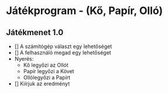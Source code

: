# Játékprogram - (Kő, Papír, Olló)

## Játékmenet 1.0
- [] A számítógép választ egy lehetőséget
- [] A felhasználó megad egy lehetőséget
- Nyerés:
	- Kő legyőzi az Ollót
	- Papír legyőzi a Követ
	- Ollólegyőzi a Papírt
- [] Kiírjuk az eredményt